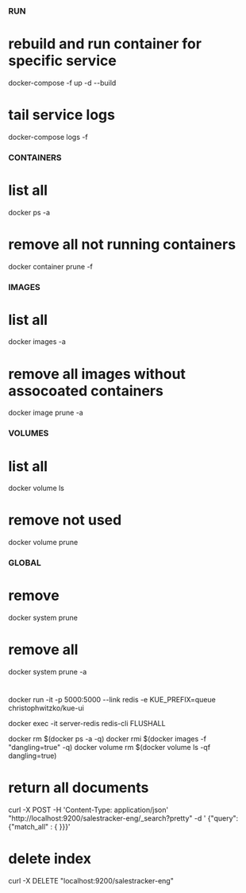 ### RUN

# rebuild and run container for specific service
docker-compose -f <docker-compose-config-file> up -d --build <service-name>

# tail service logs
docker-compose logs -f <service-name>

### CONTAINERS

# list all
docker ps -a

# remove all not running containers 
docker container prune -f

### IMAGES

# list all
docker images -a 

# remove all images without assocoated containers 
docker image prune -a

### VOLUMES

# list all
docker volume ls

# remove not used
docker volume prune

### GLOBAL

# remove 
docker system prune

# remove all
docker system prune -a

# 
docker run -it -p 5000:5000 --link redis -e KUE_PREFIX=queue christophwitzko/kue-ui

docker exec -it server-redis redis-cli FLUSHALL




docker rm $(docker ps -a -q)
docker rmi $(docker images -f "dangling=true" -q)
docker volume rm $(docker volume ls -qf dangling=true)








# return all documents
curl -X POST -H 'Content-Type: application/json' "http://localhost:9200/salestracker-eng/_search?pretty" -d '
{"query": {"match_all" : { }}}'

# delete index
curl -X DELETE "localhost:9200/salestracker-eng"